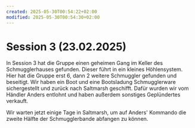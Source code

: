 ```yaml
---
created: 2025-05-30T00:54:22+02:00
modified: 2025-05-30T00:54:30+02:00
---
```


# Session 3 (23.02.2025)

In Session 3 hat die Gruppe einen geheimen Gang im Keller des Schmugglerhauses gefunden. Dieser führt in ein kleines Höhlensystem. Hier hat die Gruppe erst 6, dann 2 weitere Schmuggler gefunden und beseitigt. Wir haben ein Boot und eine Bootsladung Schmugglerware sichergestellt und zurück nach Saltmarsh geschifft. Dafür wurden wir vom Händler Anders entlohnt und haben außerdem sonstiges Geplündertes verkauft.

Wir warten jetzt einige Tage in Saltmarsh, um auf Anders' Kommando die zweite Hälfte der Schmugglerbande abfangen zu können.
